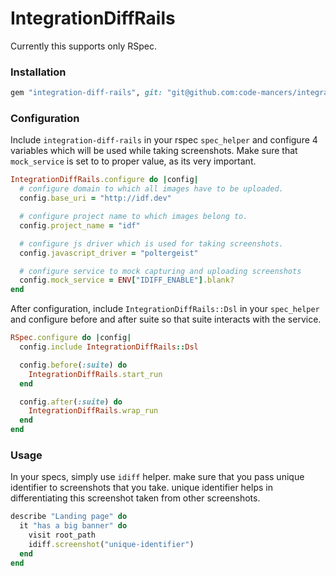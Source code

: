 # IntegrationDiffRails

Currently this supports only RSpec.

### Installation

```rb
gem "integration-diff-rails", git: "git@github.com:code-mancers/integration-diff-rails"
```

### Configuration

Include `integration-diff-rails` in your rspec `spec_helper` and configure 4 variables
which will be used while taking screenshots. Make sure that `mock_service` is set to
to proper value, as its very important.


```rb
IntegrationDiffRails.configure do |config|
  # configure domain to which all images have to be uploaded.
  config.base_uri = "http://idf.dev"

  # configure project name to which images belong to.
  config.project_name = "idf"

  # configure js driver which is used for taking screenshots.
  config.javascript_driver = "poltergeist"

  # configure service to mock capturing and uploading screenshots
  config.mock_service = ENV["IDIFF_ENABLE"].blank?
end
```

After configuration, include `IntegrationDiffRails::Dsl` in your `spec_helper` and
configure before and after suite so that suite interacts with the service.


```rb
RSpec.configure do |config|
  config.include IntegrationDiffRails::Dsl

  config.before(:suite) do
    IntegrationDiffRails.start_run
  end

  config.after(:suite) do
    IntegrationDiffRails.wrap_run
  end
end
```

### Usage

In your specs, simply use `idiff` helper. make sure that you pass unique identifier
to screenshots that you take. unique identifier helps in differentiating this
screenshot taken from other screenshots.


```rb
describe "Landing page" do
  it "has a big banner" do
    visit root_path
    idiff.screenshot("unique-identifier")
  end
end
```
